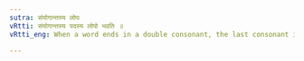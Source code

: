 ```yaml
---
sutra: संयोगान्तस्य लोपः
vRtti: संयोगान्तस्य पदस्य लोपो भवति ॥
vRtti_eng: When a word ends in a double consonant, the last consonant is dropped.

---
```

